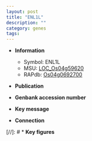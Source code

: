 ```yaml
---
layout: post
title: "ENL1L"
description: ""
category: genes
tags: 
---
```


* **Information**  
    + Symbol: ENL1L  
    + MSU: [LOC_Os04g59620](http://rice.uga.edu/cgi-bin/ORF_infopage.cgi?orf=LOC_Os04g59620)  
    + RAPdb: [Os04g0692700](https://rapdb.dna.affrc.go.jp/locus/?name=Os04g0692700)  

* **Publication**  

* **Genbank accession number**  

* **Key message**  

* **Connection**  

[//]: # * **Key figures**  


